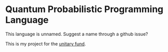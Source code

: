 # Quantum Probabilistic Programming Language

This language is unnamed. Suggest a name through a github issue?

This is my project for the [unitary fund](unitary.fund).
